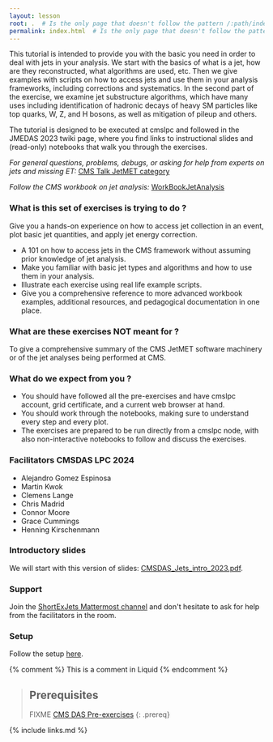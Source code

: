 ```yaml
---
layout: lesson
root: .  # Is the only page that doesn't follow the pattern /:path/index.html
permalink: index.html  # Is the only page that doesn't follow the pattern /:path/index.html
---
```


This tutorial is intended to provide you with the basic you need in order to deal with jets in your analysis. We start with the basics of what is a jet, how are they reconstructed, what algorithms are used, etc. Then we give examples with scripts on how to access jets and use them in your analysis frameworks, including corrections and systematics. In the second part of the exercise, we examine jet substructure algorithms, which have many uses including identification of hadronic decays of heavy SM particles like top quarks, W, Z, and H bosons, as well as mitigation of pileup and others.

The tutorial is designed to be executed at cmslpc and followed in the JMEDAS 2023 twiki page, where you find links to instructional slides and (read-only) notebooks that walk you through the exercises.

_For general questions, problems, debugs, or asking for help from experts on jets and missing ET:_ [CMS Talk JetMET category](https://cms-talk.web.cern.ch/c/pog/jetmet/51)

_Follow the CMS workbook on jet analysis:_  [WorkBookJetAnalysis](https://twiki.cern.ch/twiki/bin/view/CMSPublic/WorkBookJetAnalysis)

### What is this set of exercises is trying to do ?

Give you a hands-on experience on how to access jet collection in an event, plot basic jet quantities, and apply jet energy correction.

 * A 101 on how to access jets in the CMS framework without assuming prior knowledge of jet analysis.
 * Make you familiar with basic jet types and algorithms and how to use them in your analysis.
 * Illustrate each exercise using real life example scripts.
 * Give you a comprehensive reference to more advanced workbook examples, additional resources, and pedagogical documentation in one place.

### What are these exercises NOT meant for ?

To give a comprehensive summary of the CMS JetMET software machinery or of the jet analyses being performed at CMS.

### What do we expect from you ?

 * You should have followed all the pre-exercises and have cmslpc account, grid certificate, and a current web browser at hand.
 * You should work through the notebooks, making sure to understand every step and every plot.
 * The exercises are prepared to be run directly from a cmslpc node, with also non-interactive notebooks to follow and discuss the exercises.

### Facilitators CMSDAS LPC 2024

 * Alejandro Gomez Espinosa	
 * Martin Kwok	
 * Clemens Lange	
 * Chris Madrid	
 * Connor Moore	
 * Grace Cummings	
 * Henning Kirschenmann

### Introductory slides

We will start with this version of slides: [CMSDAS_Jets_intro_2023.pdf]().


### Support

Join the [ShortExJets Mattermost channel](https://mattermost.web.cern.ch/cmsdaslpc2024/channels/shortexjets) and don't hesitate to ask for help from the facilitators in the room.

### Setup

Follow the setup [here](setup.md).

<!-- this is an html comment -->
{% comment %} This is a comment in Liquid {% endcomment %}

> ## Prerequisites
>
> FIXME
[CMS DAS Pre-exercises](https://fnallpc.github.io/cms-das-pre-exercises/) {: .prereq}

{% include links.md %}
